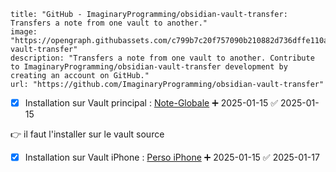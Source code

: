 
```embed
title: "GitHub - ImaginaryProgramming/obsidian-vault-transfer: Transfers a note from one vault to another."
image: "https://opengraph.githubassets.com/c799b7c20f757090b210882d736dffe110aa6cccd30a13db7f94cbc1c28a9215/ImaginaryProgramming/obsidian-vault-transfer"
description: "Transfers a note from one vault to another. Contribute to ImaginaryProgramming/obsidian-vault-transfer development by creating an account on GitHub."
url: "https://github.com/ImaginaryProgramming/obsidian-vault-transfer"
```

- [x] Installation sur Vault principal :  [Note-Globale](obsidian://open?vault=Note-globale) ➕ 2025-01-15 ✅ 2025-01-15


👉 il faut l'installer sur le vault source 

- [x] Installation sur Vault iPhone :  [Perso iPhone](obsidian://open?vault=Perso%20iPhone) ➕ 2025-01-15 ✅ 2025-01-17